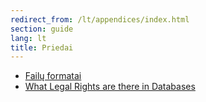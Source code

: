 ```yaml
---
redirect_from: /lt/appendices/index.html
section: guide
lang: lt
title: Priedai
---
```


-   [Failų formatai](file-formats.html)
-   [What Legal Rights are there in Databases](what-legal-ip-rights-are-there-in-databases.html)